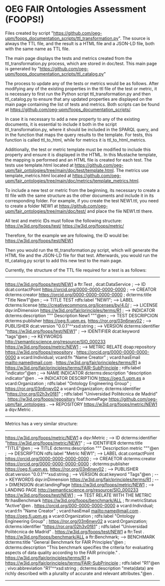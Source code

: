 # OEG FAIR Ontologies Assessment (FOOPS!)

Files created by script "https://github.com/oeg-upm/foops_documentation_scripts/ttl_transformation.py".
The source is always the TTL file, and the result is a HTML file and a JSON-LD file, both with the same name as TTL file.

The main page displays the tests and metrics created from the ttl_transformation.py process, which are stored in doc/test.
This main page is generated by "https://github.com/oeg-upm/foops_documentation_scripts/ttl_catalog.py"

The process to update any of the tests or metrics would be as follows. After modifying any of the existing properties in the ttl file of the test or metric, it is necessary to first run the Python script ttl_transformation.py and then ttl_catalog.py to ensure that any updated properties are displayed on the main page containing the list of tests and metrics. Both scripts can be found at https://github.com/oeg-upm/foops_documentation_scripts/.

In case it is necessary to add a new property to any of the existing documents, it is essential to include it both in the script ttl_transformation.py, where it should be included in the SPARQL query, and in the function that maps the query results to the template. For tests, this function is called ttl_to_html, while for metrics it is ttl_to_html_metrics.

Additionally, the test or metric template must be modified to include this property and ensure it is displayed in the HTML. In this Mustache template, the mapping is performed and an HTML file is created for each test. The tests use template.html located at https://github.com/oeg-upm/fair_ontologies/tree/main/doc/test/template.html. The metrics use template_metrics.html located at https://github.com/oeg-upm/fair_ontologies/tree/main/doc/metrics/template_metrics.html.

To include a new test or metric from the beginning, its necessary to create a ttl file with the same structure as the other documents and include it in its corresponding folder. For example, if you create the test NEW1.ttl, you need to create a folder NEW1 at https://github.com/oeg-upm/fair_ontologies/tree/main/doc/test/ and place the file NEW1.ttl there.

All test and metric IDs must follow the following structure:
https://w3id.org/foops/test/
https://w3id.org/foops/metric/

Therefore, for the example we are following, the ID would be: https://w3id.org/foops/test/NEW1

Then you would run the ttl_transformation.py script, which will generate the HTML file and the JSON-LD file for that test. Afterwards, you would run the ttl_catalog.py script to add this new test to the main page.

Currently, the structure of the TTL file required for a test is as follows:

---

<https://w3id.org/foops/test/NEW1> a ftr:Test , dcat:DataService ; --> ID
dcat:contactPoint <https://orcid.org/0000-0000-0000-0000> ; --> CREATOR
dcterms:creator <https://orcid.org/0000-0000-0000-0000> ;
dcterms:title "Title New1"@en ; --> TITLE TEST
rdfs:label "NEW1"; --> LABEL
dcterms:license <http://creativecommons.org/licenses/by/4.0/> ; --> LICENSE
dqv:inDimension <https://w3id.org/fair/principles/terms/R1> ; --> INDICATOR
dcterms:description """ Description New1 """@en ; --> TEST DESCRIPCION
dcterms:publisher <https://oeg.fi.upm.es>, <https://ror.org/03n6nwv02> ; --> PUBLISHER
dcat:version "0.0.1"^^xsd:string ; --> VERSION
dcterms:identifier "https://w3id.org/foops/test/NEW1" ; --> IDENTIFIER
dcat:keyword "tags"@en ; --> KEYWORDS
<http://semanticscience.org/resource/SIO_000233> <https://w3id.org/foops/metric/NEW1> ; --> METRIC RELATE
doap:repository <https://w3id.org/foops/repository> .
<https://orcid.org/0000-0000-0000-0000> a vcard:Individual;
vcard:fn "Name Creator" ;
vcard:hasEmail <mailto:name@mail.com> .
<https://w3id.org/fair/principles/terms/R1> a <https://w3id.org/fair/principles/terms/FAIR-SubPrinciple> ;
rdfs:label "indicator"@en ; --> NAME INDICATOR
dcterms:description "description indicator"@en . --> INDICATOR DESCRIPTION
<https://oeg.fi.upm.es> a vcard:Organization ;
    rdfs:label "Ontology Engineering Group" ;
<https://ror.org/03n6nwv02> a vcard:Organization;
    dcterms:identifier  "https://ror.org/02h3v0f81" ;
    rdfs:label "Universidad Politécnica de Madrid" .
<https://w3id.org/foops/repository>
foaf:homePage <https://github.com/oeg-upm/fair_ontologies> . --> REPOSITORY
<https://w3id.org/foops/metric/NEW1> a dqv:Metric .

---

Metrics has a very similar structure:

---

<https://w3id.org/foops/metric/NEW1> a dqv:Metric ; --> ID
dcterms:identifier "https://w3id.org/foops/metric/NEW1" ; --> IDENTIFIER
dcterms:title "TITLE"@en ; --> TITLE
dcterms:description """ Descripction metric """@en ; --> DESCRIPTION
rdfs:label "Metric NEW1"; --> LABEL
dcat:contactPoint <https://orcid.org/0000-0000-0000-0000> ; --> CREAETOR
dcterms:creator <https://orcid.org/0000-0000-0000-0000> ;
dcterms:publisher <https://oeg.fi.upm.es>, <https://ror.org/03n6nwv02> ; --> PUBLISHER
dcat:version "0.0.1"^^xsd:string ; --> VERSION
dcat:keyword "Tags"@en ; --> KEYWORDS
dqv:inDimension <https://w3id.org/fair/principles/terms/R1> ; --> DIMENSION
dcat:landingPage <https://w3id.org/foops/metric/NEW1> ; --> LANDING PAGE
<http://semanticscience.org/resource/SIO_000233> <https://w3id.org/foops/test/NEW1> ; --> TEST RELATE WITH THE METRIC
ftr:hasBenchmark <https://w3id.org/foops/benchmark/ALL> ;
ftr:metricStatus "Active"@en .
<https://orcid.org/000-0000-0000-0000> a vcard:Individual;
vcard:fn "Name Creator" ;
vcard:hasEmail <mailto:name@mail.com> .
<https://oeg.fi.upm.es> a vcard:Organization ;
    rdfs:label "Ontology Engineering Group" ;
<https://ror.org/03n6nwv02> a vcard:Organization;
    dcterms:identifier  "https://ror.org/02h3v0f81" ;
    rdfs:label "Universidad Politécnica de Madrid" .
<https://w3id.org/foops/test/NEW1> a ftr:Test .
<https://w3id.org/foops/benchmark/ALL> a ftr:Benchmark; --> BENCHMARK
dcterms:title "General Benchmark for FAIR Principles"@en ;
dcterms:description "This benchmark specifies the criteria for evaluating aspects of data quality according to the FAIR principle." .
<https://w3id.org/fair/principles/terms/R1> a <https://w3id.org/fair/principles/terms/FAIR-SubPrinciple> ;
rdfs:label "R1"@en ;
vivo:abbreviation "R1"^^xsd:string ;
dcterms:description "meta(data) are richly described with a plurality of accurate and relevant attributes."@en .

---

